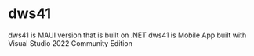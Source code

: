 # dws41
dws41 is MAUI version that is built on .NET 
dws41 is Mobile App built with Visual Studio 2022 Community Edition
